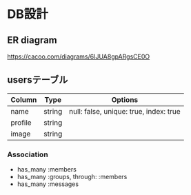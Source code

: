 # DB設計

## ER diagram
https://cacoo.com/diagrams/6IJUA8gpARgsCE0O

## usersテーブル

|Column|Type|Options|
|------|----|-------|
|name|string|null: false, unique: true, index: true|
|profile|string|
|image|string|

### Association
- has_many :members
- has_many :groups, through: :members
- has_many :messages
